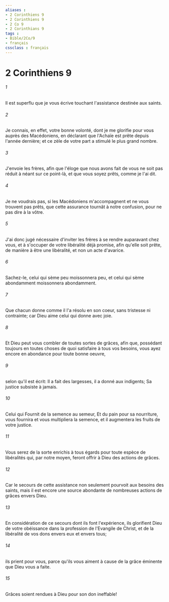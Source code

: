 ```yaml
---
aliases : 
- 2 Corinthiens 9
- 2 Corinthiens 9
- 2 Co 9
- 2 Corinthians 9
tags : 
- Bible/2Co/9
- français
cssclass : français
---
```


# 2 Corinthiens 9

###### 1
Il est superflu que je vous écrive touchant l'assistance destinée aux saints.
###### 2
Je connais, en effet, votre bonne volonté, dont je me glorifie pour vous auprès des Macédoniens, en déclarant que l'Achaïe est prête depuis l'année dernière; et ce zèle de votre part a stimulé le plus grand nombre.
###### 3
J'envoie les frères, afin que l'éloge que nous avons fait de vous ne soit pas réduit à néant sur ce point-là, et que vous soyez prêts, comme je l'ai dit.
###### 4
Je ne voudrais pas, si les Macédoniens m'accompagnent et ne vous trouvent pas prêts, que cette assurance tournât à notre confusion, pour ne pas dire à la vôtre.
###### 5
J'ai donc jugé nécessaire d'inviter les frères à se rendre auparavant chez vous, et à s'occuper de votre libéralité déjà promise, afin qu'elle soit prête, de manière à être une libéralité, et non un acte d'avarice.
###### 6
Sachez-le, celui qui sème peu moissonnera peu, et celui qui sème abondamment moissonnera abondamment.
###### 7
Que chacun donne comme il l'a résolu en son coeur, sans tristesse ni contrainte; car Dieu aime celui qui donne avec joie.
###### 8
Et Dieu peut vous combler de toutes sortes de grâces, afin que, possédant toujours en toutes choses de quoi satisfaire à tous vos besoins, vous ayez encore en abondance pour toute bonne oeuvre,
###### 9
selon qu'il est écrit: Il a fait des largesses, il a donné aux indigents; Sa justice subsiste à jamais.
###### 10
Celui qui Fournit de la semence au semeur, Et du pain pour sa nourriture, vous fournira et vous multipliera la semence, et il augmentera les fruits de votre justice.
###### 11
Vous serez de la sorte enrichis à tous égards pour toute espèce de libéralités qui, par notre moyen, feront offrir à Dieu des actions de grâces.
###### 12
Car le secours de cette assistance non seulement pourvoit aux besoins des saints, mais il est encore une source abondante de nombreuses actions de grâces envers Dieu.
###### 13
En considération de ce secours dont ils font l'expérience, ils glorifient Dieu de votre obéissance dans la profession de l'Evangile de Christ, et de la libéralité de vos dons envers eux et envers tous;
###### 14
ils prient pour vous, parce qu'ils vous aiment à cause de la grâce éminente que Dieu vous a faite.
###### 15
Grâces soient rendues à Dieu pour son don ineffable!
